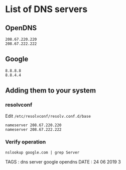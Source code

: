 # List of DNS servers

## OpenDNS

```
208.67.220.220
208.67.222.222
```

## Google

```
8.8.8.8
8.8.4.4
```

## Adding them to your system

### resolvconf

Edit `/etc/resolvconf/resolv.conf.d/base`

```
nameserver 208.67.220.220
nameserver 208.67.222.222
```

### Verify operation

```
nslookup google.com | grep Server
```

TAGS : dns server google opendns
DATE : 24 06 2019 3
